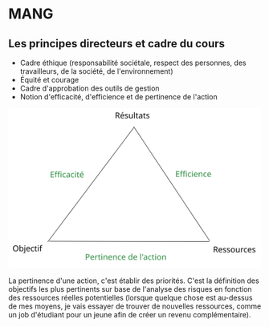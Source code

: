 # MANG

## Les principes directeurs et cadre du cours

* Cadre éthique (responsabilité sociétale, respect des personnes, des travailleurs, de la société, de l'environnement)
* Équité et courage
* Cadre d'approbation des outils de gestion
* Notion d'efficacité, d'efficience et de pertinence de l'action

<img src="../../../.gitbook/assets/file.excalidraw (2).svg" alt="" class="gitbook-drawing">

La pertinence d'une action, c'est établir des priorités. C'est la définition des objectifs les plus pertinents sur base de l'analyse des risques en fonction des ressources réelles potentielles (lorsque quelque chose est au-dessus de mes moyens, je vais essayer de trouver de nouvelles ressources, comme un job d'étudiant pour un jeune afin de créer un revenu complémentaire).

